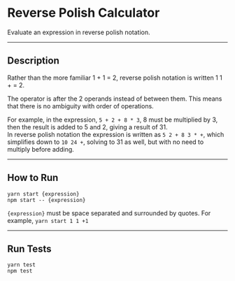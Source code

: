 # Reverse Polish Calculator

Evaluate an expression in reverse polish notation.

---

## Description

Rather than the more familiar 1 + 1 = 2, reverse polish notation is written 1 1 + = 2.

The operator is after the 2 operands instead of between them. This means that there is no ambiguity with order of operations.

For example, in the expression, `5 + 2 + 8 * 3`, 8 must be multiplied by 3, then the result is added to 5 and 2, giving a result of 31.  
In reverse polish notation the expression is written as `5 2 + 8 3 * +`, which simplifies down to `10 24 +`, solving to 31 as well, but with no need to multiply before adding.

---

## How to Run
`yarn start {expression}`  
`npm start -- {expression}`

`{expression}` must be space separated and surrounded by quotes. For example, `yarn start 1 1 +1` 

---

## Run Tests
`yarn test`  
`npm test`